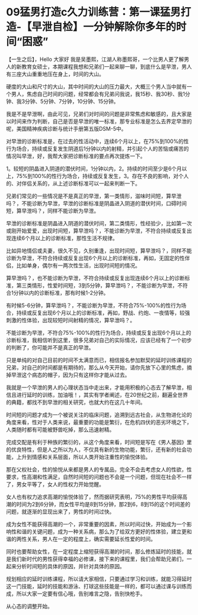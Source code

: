 # 09猛男打造c久力训练营：第一课猛男打造-【早泄自检】一分钟解除你多年的时间“困惑”

【一生之后】，Hello 大家好 我是吴墨熙，江湖人称墨熙哥，一个比男人更了解男人的新教育女硕士，本期课程我想和兄弟们一起来聊一聊，到底什么是早泄，男人有三座大山重重地压在身上，时间的大山。

硬度的大山和尺寸的大山，其中时间的大山的压力最大，大概三个男人当中就有一个男人，焦虑自己时间的问题，经常都会有兄弟问我说，我15秒、我30秒、我1分钟、我3分钟、5分钟、7分钟，10分钟、15分钟。

我是不是早泄啊，由此可见，兄弟们对时间的问题是非常焦虑和敏感的，且大家是以时间来作为判断，自己是否是早泄的唯一标准，那专业标准是怎么去界定早泄的呢，美国精神疾病诊断与统计手册第五版DSM-5中。

对早泄的诊断标准是，在过去的性活动中，连续6个月以上，在75%到100%的性行为场合，持续或反复发生阴道后1分钟以内的射精，并引起个人的苦恼或痛苦的情况叫早泄，好，我帮大家把诊断标准的要点再次提炼一下。

1。较短的阴晶进入阴道的潜伏时间，1分钟以内，2。持续的时间至少是6个月以上，75%到100%的性行为场合，持续或反复发生，3。存在不良的影响，对个人的、对伴侣关系的，从上述诊断标准可以一起来判断一下。

兄弟们常见的一些情况是不是真正的早泄，第一类情形，滋味时间短，算早泄吗？，不能诊断为早泄，早泄的诊断标准是阴晶进入阴道的潜伏时间，口碍时间短，算早泄吗？，同样不能诊断为早泄。

早泄的诊断标准是阴晶进入阴道的潜伏时间，第二类情形，性经验少，比如第一次或刚开始爱爱，出现时间短，算早泄吗？，不能诊断为早泄，不符合持续或反复出现连续6个月以上的诊断标准，那性生活不规律。

比如异地情侣或夫妻，很久不见，久别重逢，出现时间短，算早泄吗？，同样不能诊断为早泄，不符合持续或反复出现6个月以上的诊断标准，再如，无固定的性伴侣，比如单身，偶尔有一两次性生活，出现时间短的情况。

算早泄吗？，也不能诊断为早泄，不符合持续或反复出现连续6个月以上的诊断标准，第三类情形，性爱时间短，3到5分钟，算早泄吗？，不能诊断为早泄，不符合1分钟以内的诊断标准，那有时候1-2分钟。

有时候5-6分钟，算早泄吗？，不能诊断为早泄，不符合75%-100%的性行为场合，持续或反复出现6个月以上的诊断标准，再如，野战、约炮、一夜情等，较强刺激的性体验，出现较短时间射精的情况，算早泄吗？。

不能诊断为早泄，不符合75%-100%的性行为场合，持续或反复出现6个月以上的诊断标准，我相信听到这里，很多兄弟对自己的实际情况，应该已经有了一个初步的判断了，你可能并不是真正的早泄。

只是单纯的对自己目前的时间不太满意而已，相信报名参加默契的延时训练课程的兄弟，对自己的时间都是有期待的，那么从今天开始，请你先放下心里的焦虑，摘掉早泄这个病态的帽子，因为只有这样你才能从过去。

我就是一个早泄的男人的心理状态当中走出来，才能用积极的心态去了解早泄，相信且进行延时的训练，加油哦！，其实有学者阐述，在20世纪之前，翻遍全世界的典籍，都找不到早泄的相关研究，也就大约在这几十年间。

时间短的问题才成为一个被说关注的临床问题，追溯到远古社会，从生物进化论的角度来看，性对于人类来说，最重要的功能是繁衍，在危机四伏的恶劣环境之下，人类随时都有可能被野兽吃掉，那么迅速射精。

完成交配是有利于种族的繁衍的，从这个角度来看，时间短是写在《男人基因》里的优良特性，但是人之所以为人，不仅具有新的生物功能，繁衍，还有新的社会功能，上升到情感和关系层面，所以人类开始注重性的愉悦体验。

那在父权社会，性的愉悦从来都是男人的专属品，完全不会去考虑女人的性欲，性要求，性高潮和性满足，自然时间短的问题也不会是一个问题，但现在社会不一样了，男女平等了，女人的性权力开始觉醒。

女人也有权力追求高潮的愉悦体验了，然而据研究表明，75%的男性平均获得高潮的时间为2到6分钟，而女性平均是8到15分钟，那2到6，8到15的这个时间差的问题，就逐渐的显现出来了，男性的时间过快。

成为女性不能获得高潮的一个，非常重要的因素，所以时间过快，开始成为一个影响性和谐的关键问题，成为一种关系病，那么为了给双方更好的性体验，建立更和谐的两性关系，男人在一定的程度上，确实需要延长性爱的时间。

同时也要帮助女性，在一定程度上缩短获得高潮的时间，那么修炼延时的技能，就是我们新时代的男性获得幸福的必修课，接下来的课程里，我们会帮助兄弟们，一起来分析时间短的具体的原因，并针对具体的原因。

规划相应的延时训练课程，所以请大家相信，只要通过学习和训练，就能习得延时这一门技能，延时的技能和游泳、打球这些技能是一样的，都可以通过课与训练而成，所以大家一定要有信心哦，告别难言之隐，告别快枪手。

从心态的调整开始。